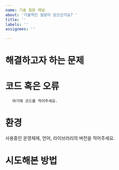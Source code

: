 ```yaml
---
name: 기술 질문 채널
about: '기술적인 질문이 있으신가요? '
title: ''
labels: ''
assignees: ''

---
```


<!--
본 양식은 질문의 막연함을 도와주기 위한 도움을 드리기 위한 것입니다. 
양식을 참고해서 자유롭게 적어주세요. 
필요 없는 부분은 삭제해주세요. 
-->

# 해결하고자 하는 문제


# 코드 혹은 오류
```
   여기에 코드를 적어주세요. 
```


# 환경
사용중인 운영체제, 언어, 라이브러리의 버전을 적어주세요.


# 시도해본 방법
